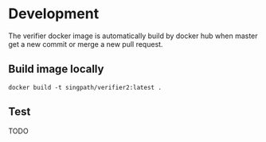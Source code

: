 # Development

The verifier docker image is automatically build by docker hub when
master get a new commit or merge a new pull request.

## Build image locally

```shell
docker build -t singpath/verifier2:latest .
```

## Test

TODO
